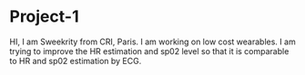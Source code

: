 # Project-1

HI, I am Sweekrity from CRI, Paris. I am working on low cost wearables. I am trying to improve the HR estimation and sp02 level so that it is comparable to HR and sp02 estimation by ECG.

